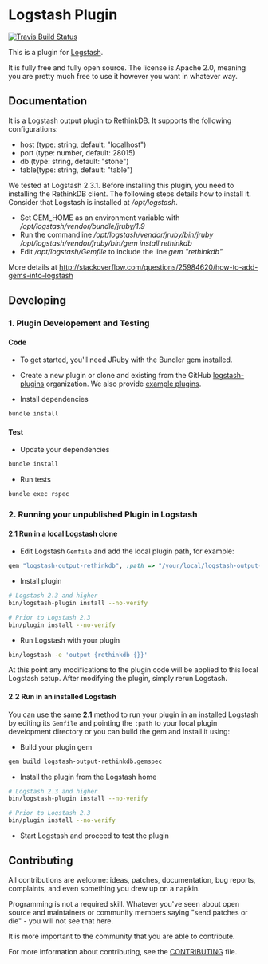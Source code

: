 # Logstash Plugin

[![Travis Build Status](https://travis-ci.org/robertowm/logstash-output-rethinkdb.svg)](https://travis-ci.org/robertowm/logstash-output-rethinkdb)

This is a plugin for [Logstash](https://github.com/elastic/logstash).

It is fully free and fully open source. The license is Apache 2.0, meaning you are pretty much free to use it however you want in whatever way.

## Documentation

It is a Logstash output plugin to RethinkDB.  It supports the following configurations:

* host (type: string, default: "localhost")
* port (type: number, default: 28015)
* db (type: string, default: "stone")
* table(type: string, default: "table")

We tested at Logstash 2.3.1.  Before installing this plugin, you need to installing
the RethinkDB client.  The following steps details how to install it.  Consider that
Logstash is installed at */opt/logstash*.

* Set GEM_HOME as an environment variable with */opt/logstash/vendor/bundle/jruby/1.9*
* Run the commandline */opt/logstash/vendor/jruby/bin/jruby /opt/logstash/vendor/jruby/bin/gem install rethinkdb*
* Edit */opt/logstash/Gemfile* to include the line *gem "rethinkdb"*

More details at http://stackoverflow.com/questions/25984620/how-to-add-gems-into-logstash

## Developing

### 1. Plugin Developement and Testing

#### Code
- To get started, you'll need JRuby with the Bundler gem installed.

- Create a new plugin or clone and existing from the GitHub [logstash-plugins](https://github.com/logstash-plugins) organization. We also provide [example plugins](https://github.com/logstash-plugins?query=example).

- Install dependencies
```sh
bundle install
```

#### Test

- Update your dependencies

```sh
bundle install
```

- Run tests

```sh
bundle exec rspec
```

### 2. Running your unpublished Plugin in Logstash

#### 2.1 Run in a local Logstash clone

- Edit Logstash `Gemfile` and add the local plugin path, for example:
```ruby
gem "logstash-output-rethinkdb", :path => "/your/local/logstash-output-rethinkdb"
```
- Install plugin
```sh
# Logstash 2.3 and higher
bin/logstash-plugin install --no-verify

# Prior to Logstash 2.3
bin/plugin install --no-verify

```
- Run Logstash with your plugin
```sh
bin/logstash -e 'output {rethinkdb {}}'
```
At this point any modifications to the plugin code will be applied to this local Logstash setup. After modifying the plugin, simply rerun Logstash.

#### 2.2 Run in an installed Logstash

You can use the same **2.1** method to run your plugin in an installed Logstash by editing its `Gemfile` and pointing the `:path` to your local plugin development directory or you can build the gem and install it using:

- Build your plugin gem
```sh
gem build logstash-output-rethinkdb.gemspec
```
- Install the plugin from the Logstash home
```sh
# Logstash 2.3 and higher
bin/logstash-plugin install --no-verify

# Prior to Logstash 2.3
bin/plugin install --no-verify

```
- Start Logstash and proceed to test the plugin

## Contributing

All contributions are welcome: ideas, patches, documentation, bug reports, complaints, and even something you drew up on a napkin.

Programming is not a required skill. Whatever you've seen about open source and maintainers or community members  saying "send patches or die" - you will not see that here.

It is more important to the community that you are able to contribute.

For more information about contributing, see the [CONTRIBUTING](https://github.com/elastic/logstash/blob/master/CONTRIBUTING.md) file.
